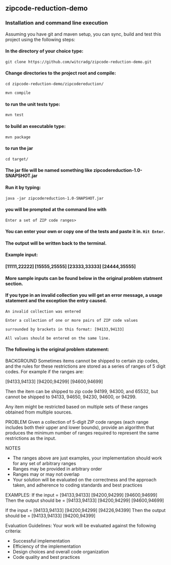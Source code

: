 ## zipcode-reduction-demo
### Installation and command line execution
Assuming you have git and maven setup, you can sync, build and test this project using the following steps:

#### In the directory of your choice type: 
```git clone https://github.com/witcradg/zipcode-reduction-demo.git```

#### Change directories to the project root and compile:
```cd zipcode-reduction-demo/zipcodereduction/```

```mvn compile```

#### to run the unit tests type:
```mvn test```

#### to build an executable type:
```mvn package```

#### to run the jar 
```cd target/```

#### The jar file will be named something like zipcodereduction-1.0-SNAPSHOT.jar
#### Run it by typing:

```java -jar zipcodereduction-1.0-SNAPSHOT.jar```

#### you will be prompted at the command line with 
```Enter a set of ZIP code ranges>```

#### You can enter your own or copy one of the tests and paste it in. ```Hit Enter```.
#### The output will be written back to the terminal.

#### Example input:
#### [11111,22222] [15555,25555] [23333,33333] [24444,35555]

#### More sample inputs can be found below in the original problem statment section.

#### If you type in an invalid collection you will get an error message, a usage statement and the exception the entry caused.

```An invalid collection was entered```

```Enter a collection of one or more pairs of ZIP code values```

```surrounded by brackets in this format: [94133,94133]```

```All values should be entered on the same line.```


#### The following is the original problem statement:
BACKGROUND
Sometimes items cannot be shipped to certain zip codes, and the rules for these restrictions are stored as a series of ranges of 5 digit codes. For example if the ranges are:

[94133,94133] [94200,94299] [94600,94699]

Then the item can be shipped to zip code 94199, 94300, and 65532, but cannot be shipped to 94133, 94650, 94230, 94600, or 94299.

Any item might be restricted based on multiple sets of these ranges obtained from multiple sources.

PROBLEM
Given a collection of 5-digit ZIP code ranges (each range includes both their upper and lower bounds), provide an algorithm that produces the minimum number of ranges required to represent the same restrictions as the input.

NOTES
- The ranges above are just examples, your implementation should work for any set of arbitrary ranges
- Ranges may be provided in arbitrary order
- Ranges may or may not overlap
- Your solution will be evaluated on the correctness and the approach taken, and adherence to coding standards and best practices

EXAMPLES:
If the input = [94133,94133] [94200,94299] [94600,94699]
Then the output should be = [94133,94133] [94200,94299] [94600,94699]

If the input = [94133,94133] [94200,94299] [94226,94399] 
Then the output should be = [94133,94133] [94200,94399]

Evaluation Guidelines:
Your work will be evaluated against the following criteria:
- Successful implementation
- Efficiency of the implementation
- Design choices and overall code organization
- Code quality and best practices
